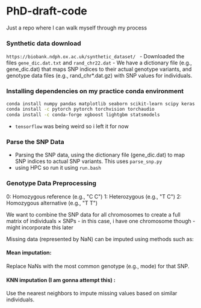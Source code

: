 # PhD-draft-code
Just a repo where I can walk myself through my process 

### Synthetic data download
``https://biobank.ndph.ox.ac.uk/synthetic_dataset/ ``
    - Downloaded the files `gene_dic.dat.txt` and `rand_chr22.dat`
    - We have a dictionary file (e.g., gene_dic.dat) that maps SNP indices to their actual genotype variants, and genotype data files (e.g., rand_chr*.dat.gz) with SNP values for individuals.
    
### Installing dependencies on my practice conda environment 

```bash
conda install numpy pandas matplotlib seaborn scikit-learn scipy keras
conda install -c pytorch pytorch torchvision torchaudio
conda install -c conda-forge xgboost lightgbm statsmodels
```

- `tensorflow` was being weird so i left it for now

### Parse the SNP Data
- Parsing the SNP data, using the dictionary file (gene_dic.dat) to map SNP indices to actual SNP variants. This uses `parse_snp.py`
- using HPC so run it using `run.bash`

### Genotype Data Preprocessing
0: Homozygous reference (e.g., "C C")
1: Heterozygous (e.g., "T C")
2: Homozygous alternative (e.g., "T T")

We want to combine the SNP data for all chromosomes to create a full matrix of individuals × SNPs - in this case, i have one chromosome though - might incorporate this later

Missing data (represented by NaN) can be imputed using methods such as:
#### Mean imputation: 
Replace NaNs with the most common genotype (e.g., mode) for that SNP.
#### KNN imputation (I am gonna attempt this) : 
Use the nearest neighbors to impute missing values based on similar individuals.
